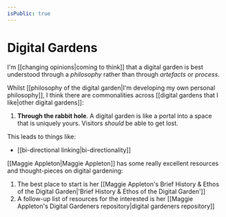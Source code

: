 ```yaml
---
isPublic: true
---
```


# Digital Gardens

I'm [[changing opinions|coming to think]] that a digital garden is best understood through a *philosophy* rather than through *artefacts* or *process*.

Whilst [[philosophy of the digital garden|I'm developing my own personal philosophy]], I think there are commonalities across [[digital gardens that I like|other digital gardens]]:

1. **Through the rabbit hole**. A digital garden is like a portal into a space that is uniquely yours. Visitors *should* be able to get lost.

This leads to things like:
- [[bi-directional linking|bi-directionality]]

[[Maggie Appleton|Maggie Appleton]] has some really excellent resources and thought-pieces on digital gardening:
1. The best place to start is her [[Maggie Appleton's Brief History & Ethos of the Digital Garden|'Brief History & Ethos of the Digital Garden']]
2. A follow-up list of resources for the interested is her [[Maggie Appleton's Digital Gardeners repository|digital gardeners repository]]
